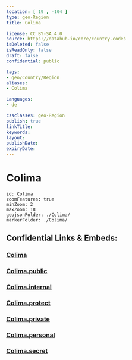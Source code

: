 ```yaml
---
location: [ 19 , -104 ] 
type: geo-Region
title: Colima

license: CC BY-SA 4.0
source: https://datahub.io/core/country-codes
isDeleted: false
isReadOnly: false
draft: false
confidential: public

tags:
- geo/Country/Region
aliases:
- Colima

Languages:
- de

cssclasses: geo-Region
publish: true
linkTitle: 
keywords: 
layout: 
publishDate: 
expiryDate: 
---
```


# Colima

```leaflet
id: Colima
zoomFeatures: true 
minZoom: 2 
maxZoom: 18
geojsonFolder: ./Colima/
markerFolder: ./Colima/
```


## Confidential Links & Embeds: 

### [Colima](/_Standards/Earth/Continent/America~Central/Mexico/States~Mexico/Colima.md) 

### [Colima.public](/_public/Earth/Continent/America~Central/Mexico/States~Mexico/Colima.public.md) 

### [Colima.internal](/_internal/Earth/Continent/America~Central/Mexico/States~Mexico/Colima.internal.md) 

### [Colima.protect](/_protect/Earth/Continent/America~Central/Mexico/States~Mexico/Colima.protect.md) 

### [Colima.private](/_private/Earth/Continent/America~Central/Mexico/States~Mexico/Colima.private.md) 

### [Colima.personal](/_personal/Earth/Continent/America~Central/Mexico/States~Mexico/Colima.personal.md) 

### [Colima.secret](/_secret/Earth/Continent/America~Central/Mexico/States~Mexico/Colima.secret.md)

